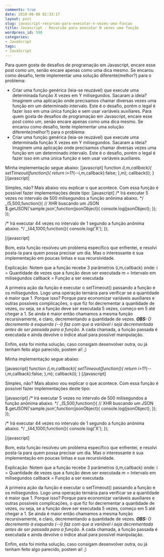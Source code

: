```yaml
---
comments: true
date: 2010-06-08 02:33:17
layout: post
slug: javascript-recursao-para-executar-n-vezes-uma-funcao
title: Javascript - Recursão para executar N vezes uma função
wordpress_id: 598
categories:
- JavaScript
tags:
- JavaScript
---
```


Para quem gosta de desafios de programação em Javascript, encare esse post como um, senão encare apenas como uma dica mesmo.
Se encarou como desafio, tente implementar uma solução diferente(melhor?) para o problema:
- Criar uma função genérica (leia-se reuzável) que execute uma determinada função X vezes em Y milisegundos.
Sacaram a ideia?
Imaginem uma aplicação onde precisamos chamar diversas vezes uma função em um determinado intervalo.
Este é o desafio, porém o legal é fazer isso em uma única função e sem usar variáveis auxiliares.
Para quem gosta de desafios de programação em Javascript, encare esse post como um, senão encare apenas como uma dica mesmo.
Se encarou como desafio, tente implementar uma solução diferente(melhor?) para o problema:
- Criar uma função genérica (leia-se reuzável) que execute uma determinada função X vezes em Y milisegundos.
Sacaram a ideia?
Imaginem uma aplicação onde precisamos chamar diversas vezes uma função em um determinado intervalo.
Este é o desafio, porém o legal é fazer isso em uma única função e sem usar variáveis auxiliares.
<!-- more -->
Minha implementação segue abaixo:
[javascript]
function _(i,m,callback){
     setTimeout(function(){
       return i&gt;1?_(--i,m,callback):false;
    },m);
    callback(i);
}
[/javascript]

Simples, não?
Mais abaixo vou explicar o que acontece.
Com essa função é possível fazer implementações deste tipo:
[javascript]
/*
   Irá executar 5 vezes no intervalo de 500 milisegundos a função anônima abaixo.
*/
_(5,500,function(){
        // XHR buscando um JSON
	$.getJSON('sample.json',function(jsonObject){
		console.log(jsonObject);
	});
});

/*
   Irá executar 44 vezes no intervalo de 1 segundo a função anônima abaixo.
*/
_(44,1000,function(){
       console.log('X');
});

[/javascript]

Bom, esta função resolveu um problema específico que enfrentei, e resolvi posta-la para quem possa precisar um dia.
Mas o interessante é sua implementação em poucas linhas e sua recursividade.

Explicação:
Notem que a função recebe 3 parâmetros (i,m,callback) onde:
i = Quantidade de vezes que a função deve ser executada
m = Intervalo em milisegundos
callback = Função a ser executada

A primeira ação da função é executar o setTimeout() passando a função e os milisegundos.
Logo uma operação ternária para verificar se a quantidade é maior que 1. Porque isso?
Porque para economizar variáveis auxiliares e outras possíveis complicações, o que fiz foi decrementar a quantidade de vezes, ou seja, se a função deve ser executada 5 vezes, começo em 5 até chegar a 1.
Se ainda é maior então chamamos a mesma função recursivamente, e claro, decrementando a quantidade de vezes.
_**OBS:** O decremento à esquerda (--i) faz com que a variável i seja decrementada antes de ser passada para a função._
A cada chamada, a função passada é executada e ainda devolve o índice atual para possível manipulação.

Enfim, esta foi minha solução, caso consigam desenvolver outra, ou já tenham feito algo parecido, postem ai! ;)



  
Minha implementação segue abaixo:

[javascript]
function _(i,m,callback){
     setTimeout(function(){
       return i>1?_(--i,m,callback):false;
    },m);
    callback(i);
}
[/javascript]

Simples, não?
Mais abaixo vou explicar o que acontece.
Com essa função é possível fazer implementações deste tipo:

[javascript]
/*
   Irá executar 5 vezes no intervalo de 500 milisegundos a função anônima abaixo.
*/
_(5,500,function(){
        // XHR buscando um JSON
	$.getJSON('sample.json',function(jsonObject){
		console.log(jsonObject);
	});
});

/*
   Irá executar 44 vezes no intervalo de 1 segundo a função anônima abaixo.
*/
_(44,1000,function(){
       console.log('X');
});

[/javascript]

Bom, esta função resolveu um problema específico que enfrentei, e resolvi posta-la para quem possa precisar um dia.
Mas o interessante é sua implementação em poucas linhas e sua recursividade.

Explicação:
Notem que a função recebe 3 parâmetros (i,m,callback) onde:
i = Quantidade de vezes que a função deve ser executada
m = Intervalo em milisegundos
callback = Função a ser executada

A primeira ação da função é executar o setTimeout() passando a função e os milisegundos.
Logo uma operação ternária para verificar se a quantidade é maior que 1. Porque isso?
Porque para economizar variáveis auxiliares e outras possíveis complicações, o que fiz foi decrementar a quantidade de vezes, ou seja, se a função deve ser executada 5 vezes, começo em 5 até chegar a 1.
Se ainda é maior então chamamos a mesma função recursivamente, e claro, decrementando a quantidade de vezes.
_**OBS:** O decremento à esquerda (--i) faz com que a variável i seja decrementada antes de ser passada para a função._
A cada chamada, a função passada é executada e ainda devolve o índice atual para possível manipulação.

Enfim, esta foi minha solução, caso consigam desenvolver outra, ou já tenham feito algo parecido, postem ai! ;)
